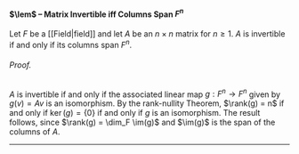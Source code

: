 #### $\lem$ – Matrix Invertible iff Columns Span $F^n$
Let $F$ be a [[Field|field]] and let $A$ be an $n \times n$ matrix for $n \geq 1$. $A$ is invertible if and only if its columns span $F^n$.

###### *Proof.* 
$A$ is invertible if and only if the associated linear map $g: F^n \to F^n$ given by $g(v) = Av$ is an isomorphism. By the rank-nullity Theorem, $\rank(g) = n$ if and only if $\ker(g) = \{0\}$ if and only if $g$ is an isomorphism. The result follows, since $\rank(g) = \dim_F \im(g)$ and $\im(g)$ is the span of the columns of $A$. 
***